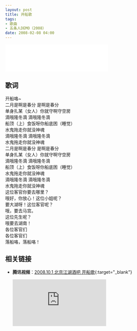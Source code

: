 ```yaml
---
layout: post
title: 开船歌
tags: 
- 歌曲
- 五条人DEMO（2008）
date: 2008-02-08 04:00
---
```


<iframe frameborder="no" border="0" marginwidth="0" marginheight="0" width=330 height=86 src="//music.163.com/outchain/player?type=2&id=28587840&auto=1&height=66"></iframe>

## 歌词

开船咯~  
二月是啊是春分 是啊是春分  
单身扎某（女人）你就守啊守空房  
滴哦隆冬滴 滴哦隆冬滴  
船顶（上）食饭呀你船底困（睡觉）  
水鬼拖走你就没神魂  
滴哦隆冬滴 滴哦隆冬滴  
水鬼拖走你就没神魂  
二月是啊是春分 是啊是春分  
单身扎某（女人）你就守啊守空房  
滴哦隆冬滴 滴哦隆冬滴  
船顶（上）食饭呀你船底困（睡觉）  
水鬼拖走你就没神魂  
滴哦隆冬滴 滴哦隆冬滴  
水鬼拖走你就没神魂  
这位客官你要去哪里？  
哦好，你放心！这位小姐呢？  
要大湖呀！这位客官呢？  
哦，要去马宫。  
这位先生呢？  
哦要去湖南！  
各位客官们  
各位客官们  
落船咯，落船咯！

## 相关链接

* **腾讯视频**：[2008.10.1 北京江湖酒吧 开船歌](https://v.qq.com/x/page/7S7VfuN4KoG.html){:target="_blank"}
  
  <div class="iframe-container"><iframe class="responsive-iframe" src="https://v.qq.com/txp/iframe/player.html?vid=7S7VfuN4KoG" frameborder="no" allowfullscreen="true"></iframe></div>
